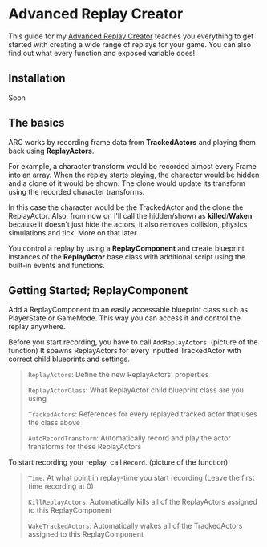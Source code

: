 Advanced Replay Creator
==============================

This guide for my [Advanced Replay Creator](https://www.unrealengine.com/marketplace) teaches you everything to get started with creating a wide range of replays for your game. You can also find out what every function and exposed variable does!

Installation
------------
Soon

The basics
----------
ARC works by recording frame data from **TrackedActors** and playing them back using **ReplayActors**. 

For example, a character transform would be recorded almost every Frame into an array. When the replay starts playing, the character would be hidden and a clone of it would be shown. The clone would update its transform using the recorded character transforms.

In this case the character would be the TrackedActor and the clone the ReplayActor. Also, from now on I'll call the hidden/shown as **killed**/**Waken** because it doesn't just hide the actors, it also removes collision, physics simulations and tick. More on that later.

You control a replay by using a **ReplayComponent** and create blueprint instances of the **ReplayActor** base class with additional script using the built-in events and functions.

Getting Started; ReplayComponent
----------
Add a ReplayComponent to an easily accessable blueprint class such as PlayerState or GameMode. This way you can access it and control the replay anywhere.

Before you start recording, you have to call `AddReplayActors`.
(picture of the function)
It spawns ReplayActors for every inputted TrackedActor with correct child blueprints and settings.

> `ReplayActors`: Define the new ReplayActors' properties
> 
> `ReplayActorClass`: What ReplayActor child blueprint class are you
> using
> 
> `TrackedActors`: References for every replayed tracked actor that uses
> the class above
> 
> `AutoRecordTransform`: Automatically record and play the actor
> transforms for these ReplayActors

To start recording your replay, call `Record`.
(picture of the function)

> `Time`: At what point in replay-time you start recording (Leave the
> first time recording at 0)
> 
> `KillReplayActors`: Automatically kills all of the ReplayActors
> assigned to this ReplayComponent
> 
> `WakeTrackedActors`: Automatically wakes all of the TrackedActors
> assigned to this ReplayComponent


